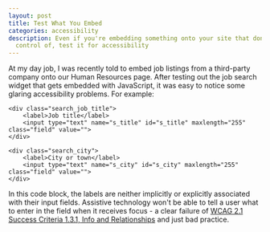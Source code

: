 ```yaml
---
layout: post
title: Test What You Embed
categories: accessibility
description: Even if you're embedding something onto your site that don't have
  control of, test it for accessibility
---
```

At my day job, I was recently told to embed job listings from a third-party company onto our Human Resources page. After testing out the job search widget that gets embedded with JavaScript, it was easy to notice some glaring accessibility problems. For example:

```
<div class="search_job_title">
	<label>Job title</label>
	<input type="text" name="s_title" id="s_title" maxlength="255" class="field" value="">					
</div>

<div class="search_city">
	<label>City or town</label>
	<input type="text" name="s_city" id="s_city" maxlength="255" class="field" value="">					
</div>
```

In this code block, the labels are neither implicitly or explicitly associated with their input fields. Assistive technology won't be able to tell a user what to enter in the field when it receives focus - a clear failure of [WCAG 2.1 Success Criteria 1.3.1, Info and Relationships](https://www.w3.org/WAI/WCAG21/Understanding/info-and-relationships.html) and just bad practice.